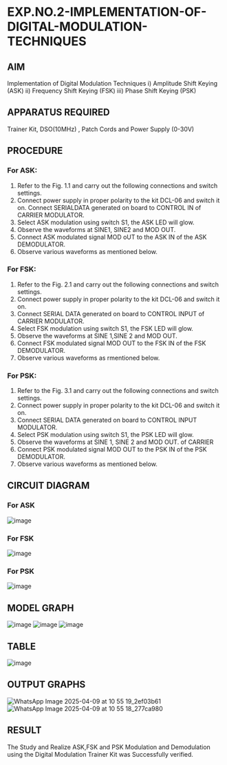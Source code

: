 # EXP.NO.2-IMPLEMENTATION-OF-DIGITAL-MODULATION-TECHNIQUES

## AIM    
Implementation of Digital Modulation Techniques
    i) Amplitude Shift Keying (ASK)
    ii) Frequency Shift Keying (FSK)
    iii) Phase Shift Keying (PSK)

## APPARATUS REQUIRED
Trainer Kit, DSO(10MHz) , Patch Cords and Power Supply (0-30V)   
## PROCEDURE
### For ASK: 
1. Refer to the Fig. 1.1 and carry out the following connections and switch settings. 
2. Connect power supply in proper polarity to the kit DCL-06 and switch it on. Connect SERIALDATA 
generated on board to CONTROL IN of CARRIER MODULATOR. 
3. Select ASK modulation using switch S1, the ASK LED will glow. 
4. Observe the waveforms at SINE1, SINE2 and MOD OUT. 
5. Connect ASK modulated signal MOD oUT to the ASK IN of the ASK DEMODULATOR. 
6. Observe various waveforms as mentioned below.

### For FSK: 
1. Refer to the Fig. 2.1 and carry out the following connections and switch settings. 
2. Connect power supply in proper polarity to the kit DCL-06 and switch it on. 
3. Connect SERIAL DATA generated on board to CONTROL INPUT of CARRIER MODULATOR. 
4. Select FSK modulation using switch S1, the FSK LED will glow. 
5. Observe the waveforms at SINE 1,SINE 2 and MOD OUT. 
6. Connect FSK modulated signal MOD OUT to the FSK IN of the FSK DEMODULATOR. 
7. Observe various waveforms as rmentioned below. 
### For PSK: 
1. Refer to the Fig. 3.1 and carry out the following connections and switch settings. 
2. Connect power supply in proper polarity to the kit DCL-06 and switch it on. 
3. Connect SERIAL DATA generated on board to CONTROL INPUT MODULATOR. 
4. Select PSK modulation using switch S1, the PSK LED will glow. 
5. Observe the waveforms at SINE 1, SINE 2 and MOD OUT. 
of CARRIER 
6. Connect PSK modulated signal MOD OUT to the PSK IN of the PSK DEMODULATOR. 
7. Observe various waveforms as mentioned below.
## CIRCUIT DIAGRAM
### For ASK
![image](https://github.com/user-attachments/assets/1fa2d95c-2e7b-480a-b704-efde8c7f90c4)
### For FSK
![image](https://github.com/user-attachments/assets/f8a0fc11-4323-44b7-94fd-57410da3e171)
### For PSK
![image](https://github.com/user-attachments/assets/6d627042-23fd-4a47-9370-7c578017f6d3)


## MODEL GRAPH
![image](https://github.com/user-attachments/assets/035d796f-da23-4be7-956f-53f42108c442)
![image](https://github.com/user-attachments/assets/b3c849be-dc58-427c-ae94-468c75cd4bef)
![image](https://github.com/user-attachments/assets/ad1f3af7-3ba8-4e10-835b-babf9328ad3f)

## TABLE
![image](https://github.com/user-attachments/assets/fdc4778f-2153-489e-a93f-07a14be9b9e3)

## OUTPUT GRAPHS
![WhatsApp Image 2025-04-09 at 10 55 19_2ef03b61](https://github.com/user-attachments/assets/c5fd9c7b-c8d5-4b97-9baa-b79769c6df39)
![WhatsApp Image 2025-04-09 at 10 55 18_277ca980](https://github.com/user-attachments/assets/a0ee2681-96ba-424c-876f-f2d68b469b4e)

## RESULT 
The Study and Realize ASK,FSK and PSK Modulation and Demodulation using the Digital Modulation Trainer Kit was Successfully verified.

